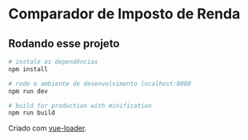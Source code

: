 # Comparador de Imposto de Renda

## Rodando esse projeto

``` bash
# instale as dependências
npm install

# rode o ambiente de desenvolvimento localhost:8080
npm run dev

# build for production with minification
npm run build
```

Criado com [vue-loader](http://vuejs.github.io/vue-loader).
